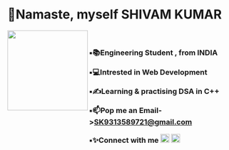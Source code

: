 <h1 align="left">🙏Namaste, myself SHIVAM KUMAR  </h1>  
<div style = "display:flex">          
 <img align="left" width="180" height="180" src="https://c.tenor.com/eYRNL1In-ooAAAAM/namaste-covid.gif">

 <h3>
     
▪📚Engineering Student , from INDIA

▪💻Intrested in Web Development

▪✍Learning & practising DSA in C++
 
▪📫Pop me an Email->SK9313589721@gmail.com    
 
▪✨Connect with me
[<img alt="alt_text" height="20px"  src="https://upload.wikimedia.org/wikipedia/commons/thumb/c/ca/LinkedIn_logo_initials.png/800px-LinkedIn_logo_initials.png" />](https://www.linkedin.com/in/shivam-kumar-882037203/)
   [<img alt="alt_text" height="20px"  src="https://upload.wikimedia.org/wikipedia/commons/thumb/e/e7/Instagram_logo_2016.svg/800px-Instagram_logo_2016.svg.png" target="_blank"/>](https://www.instagram.com/elhombreshivam/)
 
 </h3>
</div>
